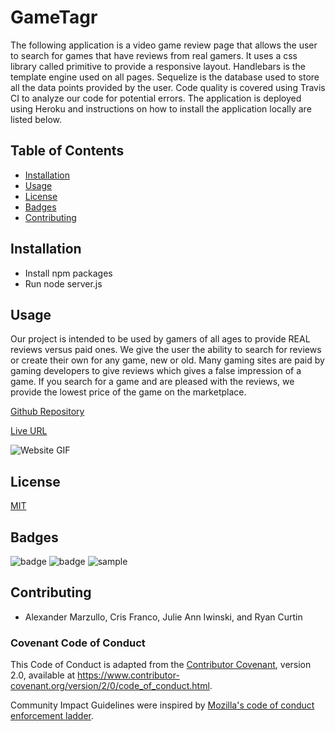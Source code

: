 # GameTagr
The following application is a video game review page that allows the user to search for games that have reviews from real gamers. It uses a css library called primitive to provide a responsive layout.  Handlebars is the template engine used on all pages.  Sequelize is the database used to store all the data points provided by the user.  Code quality is covered using Travis CI to analyze our code for potential errors.  The application is deployed using Heroku and instructions on how to install the application locally are listed below.

## Table of Contents

* [Installation](#Installation)
* [Usage](#Usage)
* [License](#License)
* [Badges](#Badges)
* [Contributing](#Contributing)

## Installation

* Install npm packages
* Run node server.js

## Usage
Our project is intended to be used by gamers of all ages to provide REAL reviews versus paid ones. We give the user the ability to search for reviews or create their own for any game, new or old. Many gaming sites are paid by gaming developers to give reviews which gives a false impression of a game.  If you search for a game and are pleased with the reviews, we provide the lowest price of the game on the marketplace. 

[Github Repository](https://github.com/JulieAnnI/GameTagr)

[Live URL](https://gametagr.herokuapp.com/)

![Website GIF](./public/image/GameTagr.gif)

## License

[MIT](https://choosealicense.com/licenses/mit/)

## Badges

![badge](https://img.shields.io/badge/supported-100%25-blue?style=plastic)
![badge](https://img.shields.io/amo/stars/e?style=plastic)
![sample](https://img.shields.io/github/followers/3?style=social)

## Contributing
* Alexander Marzullo, Cris Franco, Julie Ann Iwinski, and Ryan Curtin 

### Covenant Code of Conduct

This Code of Conduct is adapted from the [Contributor Covenant][homepage],
version 2.0, available at
https://www.contributor-covenant.org/version/2/0/code_of_conduct.html.

Community Impact Guidelines were inspired by [Mozilla's code of conduct
enforcement ladder](https://github.com/mozilla/diversity).

[homepage]: https://www.contributor-covenant.org